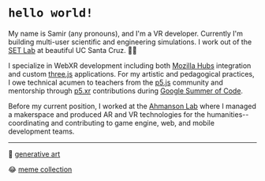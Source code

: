 # `hello world!`
My name is Samir (any pronouns), and I'm a VR developer. Currently I'm building multi-user scientific and engineering simulations. I work out of the [SET Lab](https://setlab.soe.ucsc.edu/) at beautiful UC Santa Cruz. 🌊🌲 

I specialize in WebXR development including both [Mozilla Hubs](https://hubs.mozilla.com/) integration and custom [three.js](https://threejs.org/) applications. For my artistic and pedagogical practices, I owe technical acumen to teachers from the [p5.js](https://p5js.org/) community and mentorship through [p5.xr](https://github.com/stalgiag/p5.xr) contributions during [Google Summer of Code](https://summerofcode.withgoogle.com/).

Before my current position, I worked at the [Ahmanson Lab](https://polymathic.usc.edu/ahmanson-lab) where I managed a makerspace and produced AR and VR technologies for the humanities-- coordinating and contributing to game engine, web, and mobile development teams.

***

🎨 [generative art](https://www.instagram.com/vertex.shader/)

😂 [meme collection](https://www.tiktok.com/@vertexshader)
